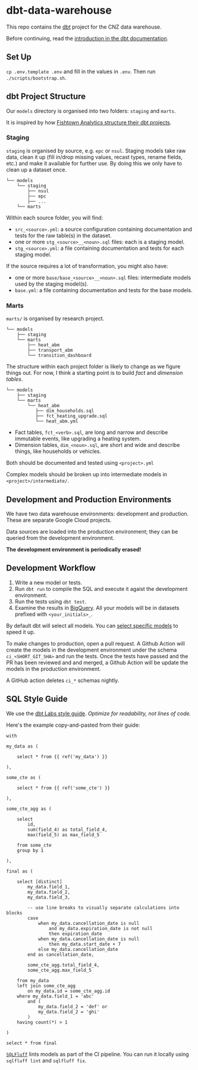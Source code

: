# dbt-data-warehouse

This repo contains the [dbt](https://docs.getdbt.com/) project for the CNZ data warehouse.

Before continuing, read the [introduction in the dbt documentation](https://docs.getdbt.com/docs/introduction).

## Set Up

`cp .env.template .env` and fill in the values in `.env`. Then run `./scripts/bootstrap.sh`.

## dbt Project Structure

Our `models` directory is organised into two folders: `staging` and `marts`.

It is inspired by how [Fishtown Analytics structure their dbt projects](https://discourse.getdbt.com/t/how-we-structure-our-dbt-projects/355).

### Staging

`staging` is organised by source, e.g. `epc` or `nsul`.
Staging models take raw data, clean it up (fill in/drop missing values, recast types, rename fields, etc.) and make it available for further use.
By doing this we only have to clean up a dataset once.

```
└── models
    └── staging
        ├── nsul
        ├── epc
        ├── ...
    └── marts
```

Within each source folder, you will find:

* `src_<source>.yml`: a source configuration containing documentation and tests for the raw table(s) in the dataset.
* one or more `stg_<source>__<noun>.sql` files: each is a staging model.
* `stg_<source>.yml`: a file containing documentation and tests for each staging model.

If the source requires a lot of transformation, you might also have:

* one or more `base/base_<source>__<noun>.sql` files: intermediate models used by the staging model(s).
* `base.yml`: a file containing documentation and tests for the base models.

### Marts

`marts/` is organised by research project.

```
└── models
    ├── staging
    └── marts
        ├── heat_abm
        ├── transport_abm
        └── transition_dashboard
```

The structure within each project folder is likely to change as we figure things out.
For now, I think a starting point is to build _fact_ and _dimension tables_.

```
└── models
    ├── staging
    └── marts
        └── heat_abm
           ├── dim_households.sql
           ├── fct_heating_upgrade.sql
           └── heat_abm.yml
```

* Fact tables, `fct_<verb>.sql`, are long and narrow and describe immutable events, like upgrading a heating system.
* Dimension tables, `dim_<noun>.sql`, are short and wide and describe things, like households or vehicles.

Both should be documented and tested using `<project>.yml`

Complex models should be broken up into intermediate models in `<project>/intermediate/`.

## Development and Production Environments

We have two data warehouse environments: development and production.
These are separate Google Cloud projects.

Data sources are loaded into the production environment; they can be queried from the development environment.

**The development environment is periodically erased!**

## Development Workflow

1. Write a new model or tests.
2. Run `dbt run` to compile the SQL and execute it agaist the development environment.
3. Run the tests using `dbt test`.
4. Examine the results in [BigQuery](https://console.cloud.google.com/bigquery). All your models will be in datasets prefixed with `<your_initials>_`.


By default dbt will select all models.
You can [select specific models](https://docs.getdbt.com/reference/node-selection/syntax) to speed it up.

To make changes to production, open a pull request.
A Github Action will create the models in the development environment under the schema `ci_<SHORT_GIT_SHA>` and run the tests.
Once the tests have passed and the PR has been reviewed and and merged, a Github Action will be update the models in the production environment.

A GitHub action deletes `ci_*` schemas nightly.

## SQL Style Guide

We use the [dbt Labs style guide](https://github.com/dbt-labs/corp/blob/master/dbt_style_guide.md).
_Optimize for readability, not lines of code._

Here's the example copy-and-pasted from their guide:

```
with

my_data as (

    select * from {{ ref('my_data') }}

),

some_cte as (

    select * from {{ ref('some_cte') }}

),

some_cte_agg as (

    select
        id,
        sum(field_4) as total_field_4,
        max(field_5) as max_field_5

    from some_cte
    group by 1

),

final as (

    select [distinct]
        my_data.field_1,
        my_data.field_2,
        my_data.field_3,

        -- use line breaks to visually separate calculations into blocks
        case
            when my_data.cancellation_date is null
                and my_data.expiration_date is not null
                then expiration_date
            when my_data.cancellation_date is null
                then my_data.start_date + 7
            else my_data.cancellation_date
        end as cancellation_date,

        some_cte_agg.total_field_4,
        some_cte_agg.max_field_5

    from my_data
    left join some_cte_agg
        on my_data.id = some_cte_agg.id
    where my_data.field_1 = 'abc'
        and (
            my_data.field_2 = 'def' or
            my_data.field_2 = 'ghi'
        )
    having count(*) > 1

)

select * from final
```

[`SQLFluff`](https://github.com/sqlfluff/sqlfluff) lints models as part of the CI pipeline.
You can run it locally using `sqlfluff lint` and `sqlfluff fix`.
